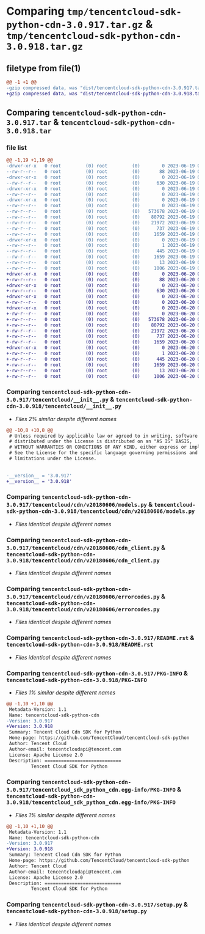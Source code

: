 # Comparing `tmp/tencentcloud-sdk-python-cdn-3.0.917.tar.gz` & `tmp/tencentcloud-sdk-python-cdn-3.0.918.tar.gz`

## filetype from file(1)

```diff
@@ -1 +1 @@
-gzip compressed data, was "dist/tencentcloud-sdk-python-cdn-3.0.917.tar", last modified: Mon Jun 19 00:20:12 2023, max compression
+gzip compressed data, was "dist/tencentcloud-sdk-python-cdn-3.0.918.tar", last modified: Tue Jun 20 02:35:30 2023, max compression
```

## Comparing `tencentcloud-sdk-python-cdn-3.0.917.tar` & `tencentcloud-sdk-python-cdn-3.0.918.tar`

### file list

```diff
@@ -1,19 +1,19 @@
-drwxr-xr-x   0 root         (0) root         (0)        0 2023-06-19 00:20:12.000000 tencentcloud-sdk-python-cdn-3.0.917/
--rw-r--r--   0 root         (0) root         (0)       88 2023-06-19 00:20:12.000000 tencentcloud-sdk-python-cdn-3.0.917/setup.cfg
-drwxr-xr-x   0 root         (0) root         (0)        0 2023-06-19 00:20:12.000000 tencentcloud-sdk-python-cdn-3.0.917/tencentcloud/
--rw-r--r--   0 root         (0) root         (0)      630 2023-06-19 00:20:12.000000 tencentcloud-sdk-python-cdn-3.0.917/tencentcloud/__init__.py
-drwxr-xr-x   0 root         (0) root         (0)        0 2023-06-19 00:20:12.000000 tencentcloud-sdk-python-cdn-3.0.917/tencentcloud/cdn/
--rw-r--r--   0 root         (0) root         (0)        0 2023-06-19 00:20:12.000000 tencentcloud-sdk-python-cdn-3.0.917/tencentcloud/cdn/__init__.py
-drwxr-xr-x   0 root         (0) root         (0)        0 2023-06-19 00:20:12.000000 tencentcloud-sdk-python-cdn-3.0.917/tencentcloud/cdn/v20180606/
--rw-r--r--   0 root         (0) root         (0)        0 2023-06-19 00:20:12.000000 tencentcloud-sdk-python-cdn-3.0.917/tencentcloud/cdn/v20180606/__init__.py
--rw-r--r--   0 root         (0) root         (0)   573678 2023-06-19 00:20:12.000000 tencentcloud-sdk-python-cdn-3.0.917/tencentcloud/cdn/v20180606/models.py
--rw-r--r--   0 root         (0) root         (0)    80792 2023-06-19 00:20:12.000000 tencentcloud-sdk-python-cdn-3.0.917/tencentcloud/cdn/v20180606/cdn_client.py
--rw-r--r--   0 root         (0) root         (0)    21972 2023-06-19 00:20:12.000000 tencentcloud-sdk-python-cdn-3.0.917/tencentcloud/cdn/v20180606/errorcodes.py
--rw-r--r--   0 root         (0) root         (0)      737 2023-06-19 00:20:12.000000 tencentcloud-sdk-python-cdn-3.0.917/README.rst
--rw-r--r--   0 root         (0) root         (0)     1659 2023-06-19 00:20:12.000000 tencentcloud-sdk-python-cdn-3.0.917/PKG-INFO
-drwxr-xr-x   0 root         (0) root         (0)        0 2023-06-19 00:20:12.000000 tencentcloud-sdk-python-cdn-3.0.917/tencentcloud_sdk_python_cdn.egg-info/
--rw-r--r--   0 root         (0) root         (0)        1 2023-06-19 00:20:12.000000 tencentcloud-sdk-python-cdn-3.0.917/tencentcloud_sdk_python_cdn.egg-info/dependency_links.txt
--rw-r--r--   0 root         (0) root         (0)      445 2023-06-19 00:20:12.000000 tencentcloud-sdk-python-cdn-3.0.917/tencentcloud_sdk_python_cdn.egg-info/SOURCES.txt
--rw-r--r--   0 root         (0) root         (0)     1659 2023-06-19 00:20:12.000000 tencentcloud-sdk-python-cdn-3.0.917/tencentcloud_sdk_python_cdn.egg-info/PKG-INFO
--rw-r--r--   0 root         (0) root         (0)       13 2023-06-19 00:20:12.000000 tencentcloud-sdk-python-cdn-3.0.917/tencentcloud_sdk_python_cdn.egg-info/top_level.txt
--rw-r--r--   0 root         (0) root         (0)     1006 2023-06-19 00:20:12.000000 tencentcloud-sdk-python-cdn-3.0.917/setup.py
+drwxr-xr-x   0 root         (0) root         (0)        0 2023-06-20 02:35:30.000000 tencentcloud-sdk-python-cdn-3.0.918/
+-rw-r--r--   0 root         (0) root         (0)       88 2023-06-20 02:35:30.000000 tencentcloud-sdk-python-cdn-3.0.918/setup.cfg
+drwxr-xr-x   0 root         (0) root         (0)        0 2023-06-20 02:35:30.000000 tencentcloud-sdk-python-cdn-3.0.918/tencentcloud/
+-rw-r--r--   0 root         (0) root         (0)      630 2023-06-20 02:35:30.000000 tencentcloud-sdk-python-cdn-3.0.918/tencentcloud/__init__.py
+drwxr-xr-x   0 root         (0) root         (0)        0 2023-06-20 02:35:30.000000 tencentcloud-sdk-python-cdn-3.0.918/tencentcloud/cdn/
+-rw-r--r--   0 root         (0) root         (0)        0 2023-06-20 02:35:30.000000 tencentcloud-sdk-python-cdn-3.0.918/tencentcloud/cdn/__init__.py
+drwxr-xr-x   0 root         (0) root         (0)        0 2023-06-20 02:35:30.000000 tencentcloud-sdk-python-cdn-3.0.918/tencentcloud/cdn/v20180606/
+-rw-r--r--   0 root         (0) root         (0)        0 2023-06-20 02:35:30.000000 tencentcloud-sdk-python-cdn-3.0.918/tencentcloud/cdn/v20180606/__init__.py
+-rw-r--r--   0 root         (0) root         (0)   573678 2023-06-20 02:35:30.000000 tencentcloud-sdk-python-cdn-3.0.918/tencentcloud/cdn/v20180606/models.py
+-rw-r--r--   0 root         (0) root         (0)    80792 2023-06-20 02:35:30.000000 tencentcloud-sdk-python-cdn-3.0.918/tencentcloud/cdn/v20180606/cdn_client.py
+-rw-r--r--   0 root         (0) root         (0)    21972 2023-06-20 02:35:30.000000 tencentcloud-sdk-python-cdn-3.0.918/tencentcloud/cdn/v20180606/errorcodes.py
+-rw-r--r--   0 root         (0) root         (0)      737 2023-06-20 02:35:30.000000 tencentcloud-sdk-python-cdn-3.0.918/README.rst
+-rw-r--r--   0 root         (0) root         (0)     1659 2023-06-20 02:35:30.000000 tencentcloud-sdk-python-cdn-3.0.918/PKG-INFO
+drwxr-xr-x   0 root         (0) root         (0)        0 2023-06-20 02:35:30.000000 tencentcloud-sdk-python-cdn-3.0.918/tencentcloud_sdk_python_cdn.egg-info/
+-rw-r--r--   0 root         (0) root         (0)        1 2023-06-20 02:35:30.000000 tencentcloud-sdk-python-cdn-3.0.918/tencentcloud_sdk_python_cdn.egg-info/dependency_links.txt
+-rw-r--r--   0 root         (0) root         (0)      445 2023-06-20 02:35:30.000000 tencentcloud-sdk-python-cdn-3.0.918/tencentcloud_sdk_python_cdn.egg-info/SOURCES.txt
+-rw-r--r--   0 root         (0) root         (0)     1659 2023-06-20 02:35:30.000000 tencentcloud-sdk-python-cdn-3.0.918/tencentcloud_sdk_python_cdn.egg-info/PKG-INFO
+-rw-r--r--   0 root         (0) root         (0)       13 2023-06-20 02:35:30.000000 tencentcloud-sdk-python-cdn-3.0.918/tencentcloud_sdk_python_cdn.egg-info/top_level.txt
+-rw-r--r--   0 root         (0) root         (0)     1006 2023-06-20 02:35:30.000000 tencentcloud-sdk-python-cdn-3.0.918/setup.py
```

### Comparing `tencentcloud-sdk-python-cdn-3.0.917/tencentcloud/__init__.py` & `tencentcloud-sdk-python-cdn-3.0.918/tencentcloud/__init__.py`

 * *Files 2% similar despite different names*

```diff
@@ -10,8 +10,8 @@
 # Unless required by applicable law or agreed to in writing, software
 # distributed under the License is distributed on an "AS IS" BASIS,
 # WITHOUT WARRANTIES OR CONDITIONS OF ANY KIND, either express or implied.
 # See the License for the specific language governing permissions and
 # limitations under the License.
 
 
-__version__ = '3.0.917'
+__version__ = '3.0.918'
```

### Comparing `tencentcloud-sdk-python-cdn-3.0.917/tencentcloud/cdn/v20180606/models.py` & `tencentcloud-sdk-python-cdn-3.0.918/tencentcloud/cdn/v20180606/models.py`

 * *Files identical despite different names*

### Comparing `tencentcloud-sdk-python-cdn-3.0.917/tencentcloud/cdn/v20180606/cdn_client.py` & `tencentcloud-sdk-python-cdn-3.0.918/tencentcloud/cdn/v20180606/cdn_client.py`

 * *Files identical despite different names*

### Comparing `tencentcloud-sdk-python-cdn-3.0.917/tencentcloud/cdn/v20180606/errorcodes.py` & `tencentcloud-sdk-python-cdn-3.0.918/tencentcloud/cdn/v20180606/errorcodes.py`

 * *Files identical despite different names*

### Comparing `tencentcloud-sdk-python-cdn-3.0.917/README.rst` & `tencentcloud-sdk-python-cdn-3.0.918/README.rst`

 * *Files identical despite different names*

### Comparing `tencentcloud-sdk-python-cdn-3.0.917/PKG-INFO` & `tencentcloud-sdk-python-cdn-3.0.918/PKG-INFO`

 * *Files 1% similar despite different names*

```diff
@@ -1,10 +1,10 @@
 Metadata-Version: 1.1
 Name: tencentcloud-sdk-python-cdn
-Version: 3.0.917
+Version: 3.0.918
 Summary: Tencent Cloud Cdn SDK for Python
 Home-page: https://github.com/TencentCloud/tencentcloud-sdk-python
 Author: Tencent Cloud
 Author-email: tencentcloudapi@tencent.com
 License: Apache License 2.0
 Description: ============================
         Tencent Cloud SDK for Python
```

### Comparing `tencentcloud-sdk-python-cdn-3.0.917/tencentcloud_sdk_python_cdn.egg-info/PKG-INFO` & `tencentcloud-sdk-python-cdn-3.0.918/tencentcloud_sdk_python_cdn.egg-info/PKG-INFO`

 * *Files 1% similar despite different names*

```diff
@@ -1,10 +1,10 @@
 Metadata-Version: 1.1
 Name: tencentcloud-sdk-python-cdn
-Version: 3.0.917
+Version: 3.0.918
 Summary: Tencent Cloud Cdn SDK for Python
 Home-page: https://github.com/TencentCloud/tencentcloud-sdk-python
 Author: Tencent Cloud
 Author-email: tencentcloudapi@tencent.com
 License: Apache License 2.0
 Description: ============================
         Tencent Cloud SDK for Python
```

### Comparing `tencentcloud-sdk-python-cdn-3.0.917/setup.py` & `tencentcloud-sdk-python-cdn-3.0.918/setup.py`

 * *Files identical despite different names*

